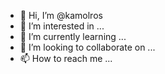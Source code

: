 - 👋 Hi, I’m @kamolros
- 👀 I’m interested in ...
- 🌱 I’m currently learning ...
- 💞️ I’m looking to collaborate on ...
- 📫 How to reach me ...

<!---
kamolros/kamolros is a ✨ special ✨ repository because its `README.md` (this file) appears on your GitHub profile.
You can click the Preview link to take a look at your changes.
--->
